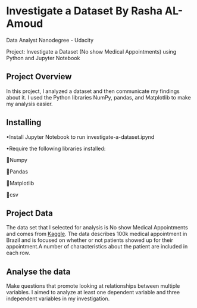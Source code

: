 
# Investigate a Dataset  By Rasha AL-Amoud

Data Analyst Nanodegree - Udacity

Project: Investigate a Dataset (No show Medical Appointments) using Python and Jupyter Notebook 

## Project Overview

In this project, I analyzed a dataset and then communicate my findings about it. I used the Python libraries NumPy, pandas, and Matplotlib to make my analysis easier.

## Installing

•Install Jupyter Notebook to run investigate-a-dataset.ipynd

•Require the following libraries installed:

Numpy

Pandas

Matplotlib

csv



##  Project Data

The data set that I selected for analysis is No show Medical Appointments and comes from <a href="https://www.kaggle.com/joniarroba/noshowappointments">Kaggle</a>.
 The data describes 100k medical appointment in Brazil and is focused on whether or not patients   showed up for their appointment.A number of characteristics about the patient are included in each row.

## Analyse the data

Make questions that promote looking at relationships between multiple variables. I aimed to analyze at least one dependent variable and three independent variables in my investigation.
